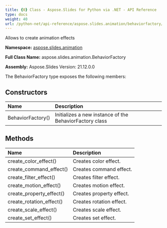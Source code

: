 ```yaml
---
title: {0} Class - Aspose.Slides for Python via .NET - API Reference
type: docs
weight: 40
url: /python-net/api-reference/aspose.slides.animation/behaviorfactory/
---
```


Allows to create animation effects

**Namespace:** [aspose.slides.animation](/python-net/api-reference/aspose.slides.animation/)

**Full Class Name:** aspose.slides.animation.BehaviorFactory

**Assembly:**  Aspose.Slides Version: 21.12.0.0

The BehaviorFactory type exposes the following members:
## **Constructors**
|**Name**|**Description**|
| :- | :- |
|BehaviorFactory()|Initializes a new instance of the BehaviorFactory class|
## **Methods**
|**Name**|**Description**|
| :- | :- |
|create_color_effect()|Creates color effect.|
|create_command_effect()|Creates command effect.|
|create_filter_effect()|Creates filter effect.|
|create_motion_effect()|Creates motion effect.|
|create_property_effect()|Creates property effect.|
|create_rotation_effect()|Creates rotation effect.|
|create_scale_effect()|Creates scale effect.|
|create_set_effect()|Creates set effect.|
